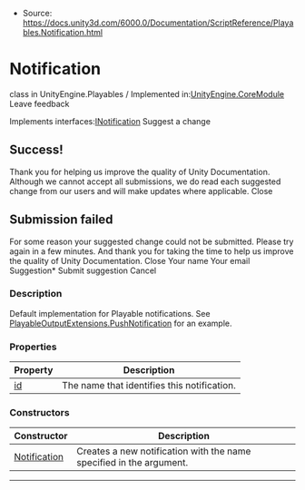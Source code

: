 * Source: https://docs.unity3d.com/6000.0/Documentation/ScriptReference/Playables.Notification.html

# Notification
class in UnityEngine.Playables
/
Implemented in:[UnityEngine.CoreModule](https://docs.unity3d.com/6000.0/Documentation/ScriptReference/UnityEngine.CoreModule.html)
Leave feedback
  

Implements interfaces:[INotification](https://docs.unity3d.com/6000.0/Documentation/ScriptReference/Playables.INotification.html)
Suggest a change
## Success!
Thank you for helping us improve the quality of Unity Documentation. Although we cannot accept all submissions, we do read each suggested change from our users and will make updates where applicable.
Close
## Submission failed
For some reason your suggested change could not be submitted. Please <a>try again</a> in a few minutes. And thank you for taking the time to help us improve the quality of Unity Documentation.
Close
Your name Your email Suggestion* Submit suggestion
Cancel
### Description
Default implementation for Playable notifications.
See [PlayableOutputExtensions.PushNotification](https://docs.unity3d.com/6000.0/Documentation/ScriptReference/Playables.PlayableOutputExtensions.PushNotification.html) for an example.
### Properties
Property | Description  
---|---  
[id](https://docs.unity3d.com/6000.0/Documentation/ScriptReference/Playables.Notification-id.html) | The name that identifies this notification.  
### Constructors
Constructor | Description  
---|---  
[Notification](https://docs.unity3d.com/6000.0/Documentation/ScriptReference/Playables.Notification-ctor.html) | Creates a new notification with the name specified in the argument.  
* * *
